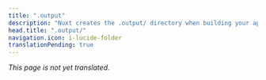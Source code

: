 ```yaml
---
title: ".output"
description: "Nuxt creates the .output/ directory when building your application for production."
head.title: ".output/"
navigation.icon: i-lucide-folder
translationPending: true
---
```

_This page is not yet translated._
